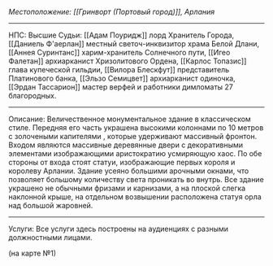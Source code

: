 *Местоположение: [[Гринворт (Портовый город)]], Арлания*
_______
НПС: Высшие Судьи: [[Адам Поуридж]] лорд Хранитель Города, [[Даниель Ф'аерлан]] местный светоч-инквизитор храма Белой Длани, [[Аннея Суринтанс]] харим-хранитель Солнечного пути, [[Игео Фалетан]] архиарканист Хризолитового Ордена, [[Карлос Топазис]] глава купеческой гильдии, [[Вилора Блескфут]] представитель Платинового банка, [[Эльзо Семицвет]] архиарканист одиночка, [[Эрдан Тассарион]] мастер верфей и работники димломаты 27 благородных.
______
Описание: Величественное монументальное здание в классическом стиле. Передняя его часть украшена высокими колоннами по 10 метров с золочеными капителями , которые удерживают массивный фронтон. Входом являются массивные деревянные двери с декоративными элементами изображающими аристократию усмиряющую хаос. По обе стороны от входа стоят статуи, изображающие первых короля и королеву Арлании. Здание усеяно большими арочными окнами, что позволяет большому количеству света проникать во внутрь. Все здание украшено не обычными фризами и карнизами, а на плоской слегка наклонной крыше, на отдельном возвышении расположена статуя орла над большой жаровней.
______
Услуги: Все услуги здесь построены на аудиенциях с разными должностными лицами. 

(на карте №1)